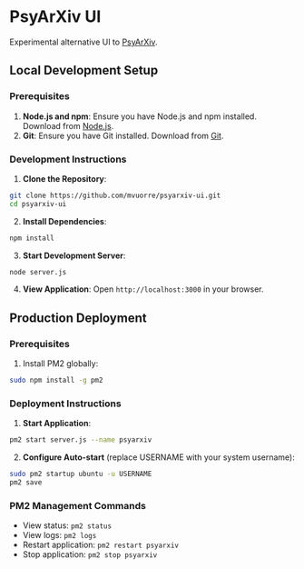 # PsyArXiv UI

Experimental alternative UI to [PsyArXiv](https://osf.io/preprints/psyarxiv).

## Local Development Setup

### Prerequisites

1. **Node.js and npm**: Ensure you have Node.js and npm installed. Download from [Node.js](https://nodejs.org/).
2. **Git**: Ensure you have Git installed. Download from [Git](https://git-scm.com/).

### Development Instructions

1. **Clone the Repository**:
```sh
git clone https://github.com/mvuorre/psyarxiv-ui.git
cd psyarxiv-ui
```

2. **Install Dependencies**:
```sh
npm install
```

3. **Start Development Server**:
```sh
node server.js
```

4. **View Application**: Open `http://localhost:3000` in your browser.

## Production Deployment

### Prerequisites

1. Install PM2 globally:
```sh
sudo npm install -g pm2
```

### Deployment Instructions

1. **Start Application**:
```sh
pm2 start server.js --name psyarxiv
```

2. **Configure Auto-start** (replace USERNAME with your system username):
```sh
sudo pm2 startup ubuntu -u USERNAME
pm2 save
```

### PM2 Management Commands

- View status: `pm2 status`
- View logs: `pm2 logs`
- Restart application: `pm2 restart psyarxiv`
- Stop application: `pm2 stop psyarxiv`
